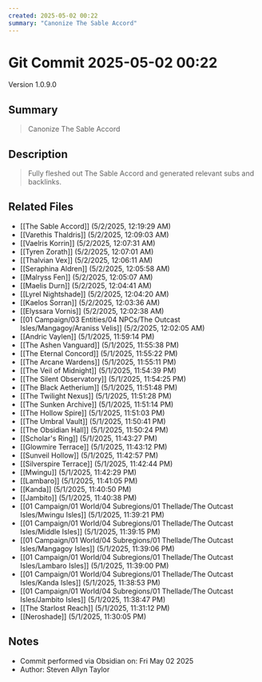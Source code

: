 ```yaml
---
created: 2025-05-02 00:22
summary: "Canonize The Sable Accord"
---
```


# Git Commit 2025-05-02 00:22

Version 1.0.9.0

## Summary
> Canonize The Sable Accord

## Description
> Fully fleshed out The Sable Accord and generated relevant subs and backlinks.

## Related Files
- [[The Sable Accord]] (5/2/2025, 12:19:29 AM)
- [[Varethis Thaldris]] (5/2/2025, 12:09:03 AM)
- [[Vaelris Korrin]] (5/2/2025, 12:07:31 AM)
- [[Tyren Zorath]] (5/2/2025, 12:07:01 AM)
- [[Thalvian Vex]] (5/2/2025, 12:06:11 AM)
- [[Seraphina Aldren]] (5/2/2025, 12:05:58 AM)
- [[Malryss Fen]] (5/2/2025, 12:05:07 AM)
- [[Maelis Durn]] (5/2/2025, 12:04:41 AM)
- [[Lyrel Nightshade]] (5/2/2025, 12:04:20 AM)
- [[Kaelos Sorran]] (5/2/2025, 12:03:36 AM)
- [[Elyssara Vornis]] (5/2/2025, 12:02:38 AM)
- [[01 Campaign/03 Entities/04 NPCs/The Outcast Isles/Mangagoy/Araniss Velis]] (5/2/2025, 12:02:05 AM)
- [[Andric Vaylen]] (5/1/2025, 11:59:14 PM)
- [[The Ashen Vanguard]] (5/1/2025, 11:55:38 PM)
- [[The Eternal Concord]] (5/1/2025, 11:55:22 PM)
- [[The Arcane Wardens]] (5/1/2025, 11:55:11 PM)
- [[The Veil of Midnight]] (5/1/2025, 11:54:39 PM)
- [[The Silent Observatory]] (5/1/2025, 11:54:25 PM)
- [[The Black Aetherium]] (5/1/2025, 11:51:48 PM)
- [[The Twilight Nexus]] (5/1/2025, 11:51:28 PM)
- [[The Sunken Archive]] (5/1/2025, 11:51:14 PM)
- [[The Hollow Spire]] (5/1/2025, 11:51:03 PM)
- [[The Umbral Vault]] (5/1/2025, 11:50:41 PM)
- [[The Obsidian Hall]] (5/1/2025, 11:50:24 PM)
- [[Scholar's Ring]] (5/1/2025, 11:43:27 PM)
- [[Glowmire Terrace]] (5/1/2025, 11:43:12 PM)
- [[Sunveil Hollow]] (5/1/2025, 11:42:57 PM)
- [[Silverspire Terrace]] (5/1/2025, 11:42:44 PM)
- [[Mwingu]] (5/1/2025, 11:42:29 PM)
- [[Lambaro]] (5/1/2025, 11:41:05 PM)
- [[Kanda]] (5/1/2025, 11:40:50 PM)
- [[Jambito]] (5/1/2025, 11:40:38 PM)
- [[01 Campaign/01 World/04 Subregions/01 Thellade/The Outcast Isles/Mwingu Isles]] (5/1/2025, 11:39:21 PM)
- [[01 Campaign/01 World/04 Subregions/01 Thellade/The Outcast Isles/Middle Isles]] (5/1/2025, 11:39:15 PM)
- [[01 Campaign/01 World/04 Subregions/01 Thellade/The Outcast Isles/Mangagoy Isles]] (5/1/2025, 11:39:06 PM)
- [[01 Campaign/01 World/04 Subregions/01 Thellade/The Outcast Isles/Lambaro Isles]] (5/1/2025, 11:39:00 PM)
- [[01 Campaign/01 World/04 Subregions/01 Thellade/The Outcast Isles/Kanda Isles]] (5/1/2025, 11:38:53 PM)
- [[01 Campaign/01 World/04 Subregions/01 Thellade/The Outcast Isles/Jambito Isles]] (5/1/2025, 11:38:47 PM)
- [[The Starlost Reach]] (5/1/2025, 11:31:12 PM)
- [[Neroshade]] (5/1/2025, 11:30:05 PM)

## Notes
- Commit performed via Obsidian on: Fri May 02 2025
- Author: Steven Allyn Taylor

